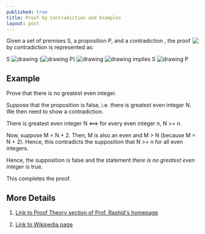 ```yaml
---
published: true
title: Proof by Contradiction and Examples
layout: post
---
```

Given a set of premises S, a proposition P, and a contradiction <img align="right" src="https://upload.wikimedia.org/math/a/c/d/acdde4546e7f6f9ddc14b249bae02cac.png">, the proof by contradiction is represented as: 

S ![drawing](https://upload.wikimedia.org/math/d/3/e/d3ead5ae181602085f5c1f2ec3ce0dac.png) {![drawing](https://upload.wikimedia.org/math/0/2/3/023b800a1806490ff857cf9d69a260df.png) P} ![drawing](https://upload.wikimedia.org/math/f/5/a/f5ab88471b2365266e85c7840a63edd5.png) ![drawing](https://upload.wikimedia.org/math/a/c/d/acdde4546e7f6f9ddc14b249bae02cac.png) implies S ![drawing](https://upload.wikimedia.org/math/f/5/a/f5ab88471b2365266e85c7840a63edd5.png) P

## Example

Prove that there is no greatest even integer.

Suppose that the proposition is false, i.e. there is greatest even integer N. We then need to show a contradiction. 

There is greatest even integer N <==> for every even integer n, N >= n. 

Now, suppose M = N + 2. Then, M is also an even and M > N (because M = N + 2). Hence, this contradicts the supposition that N >= n for all even integers. 

Hence, the supposition is false and the statement *there is no greatest even integer* is true.

This completes the proof.

## More Details

1. [Link to Proof Theory section of Prof. Rashid's homepage](http://www.personal.kent.edu/~rmuhamma/Philosophy/Logic/ProofTheory/proof_by_contradictionExamples.htm)

2. [Link to Wikipedia page](https://en.wikipedia.org/wiki/Proof_by_contradiction)
